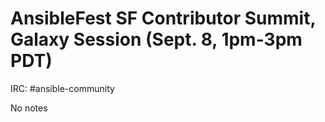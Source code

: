 # AnsibleFest SF Contributor Summit, Galaxy Session (Sept. 8, 1pm-3pm PDT)

IRC: #ansible-community

No notes

